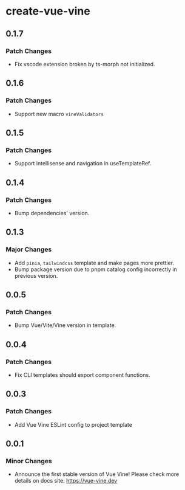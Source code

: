 # create-vue-vine

## 0.1.7

### Patch Changes

- Fix vscode extension broken by ts-morph not initialized.

## 0.1.6

### Patch Changes

- Support new macro `vineValidators`

## 0.1.5

### Patch Changes

- Support intellisense and navigation in useTemplateRef.

## 0.1.4

### Patch Changes

- Bump dependencies' version.

## 0.1.3

### Major Changes

- Add `pinia`, `tailwindcss` template and make pages more prettier.
- Bump package version due to pnpm catalog config incorrectly in previous version.

## 0.0.5

### Patch Changes

- Bump Vue/Vite/Vine version in template.

## 0.0.4

### Patch Changes

- Fix CLI templates should export component functions.

## 0.0.3

### Patch Changes

- Add Vue Vine ESLint config to project template

## 0.0.1

### Minor Changes

- Announce the first stable version of Vue Vine! Please check more details on docs site: https://vue-vine.dev

